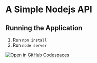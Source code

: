 # A Simple Nodejs API

## Running the Application

1. Run `npm install`
2. Run `node server`

[![Open in GitHub Codespaces](https://github.com/codespaces/badge.svg)](https://codespaces.new/eduardoorm/todos-api)
